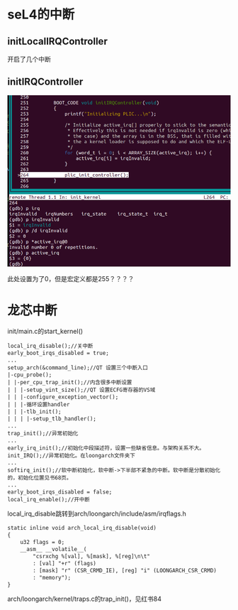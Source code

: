 # seL4的中断

## initLocalIRQController

开启了几个中断



## initIRQController

![image-20220411094925357](images/TODO-4.19-%E6%96%B0%E5%A2%9E%E4%B8%AD%E6%96%AD%E9%83%A8%E5%88%86.assets/image-20220411094925357.png)

此处设置为了0，但是宏定义都是255？？？？



# 龙芯中断

init/main.c的start_kernel()

```
local_irq_disable();//关中断
early_boot_irqs_disabled = true;
...
setup_arch(&command_line);//QT 设置三个中断入口
|-cpu_probe();
| |-per_cpu_trap_init();//内含很多中断设置
| | |-setup_vint_size();//QT 设置ECFG寄存器的VS域
| | |-configure_exception_vector();
| | |-循环设置handler
| | |-tlb_init();
| | | |-setup_tlb_handler();
...
trap_init();//异常初始化
...
early_irq_init();//初始化中段描述符，设置一些缺省信息。与架构关系不大。
init_IRQ();//异常初始化。在loongarch文件夹下
...
softirq_init();//软中断初始化，软中断->下半部不紧急的中断。软中断是分散初始化的，初始化位置见书68页。
...
early_boot_irqs_disabled = false;
local_irq_enable();//开中断
```

local_irq_disable跳转到arch/loongarch/include/asm/irqflags.h

```
static inline void arch_local_irq_disable(void)
{
	u32 flags = 0;
	__asm__ __volatile__(
		"csrxchg %[val], %[mask], %[reg]\n\t"
		: [val] "+r" (flags)
		: [mask] "r" (CSR_CRMD_IE), [reg] "i" (LOONGARCH_CSR_CRMD)
		: "memory");
}
```







arch/loongarch/kernel/traps.c的trap_init()，见红书84

```

```



















